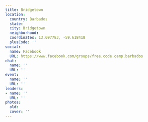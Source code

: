 ```yaml
---
title: Bridgetown
location:
  country: Barbados
  state: 
  city: Bridgetown
  neighborhood: 
  coordinates: 13.097783, -59.618418
  plusCode: ''
social:
  name: Facebook
  URL: https://www.facebook.com/groups/free.code.camp.barbados
chat:
  name: ''
  URL: ''
event:
  name: ''
  URL: ''
leaders:
- name: ''
  URL: ''
photos:
  old: 
  cover: ''
---
```

